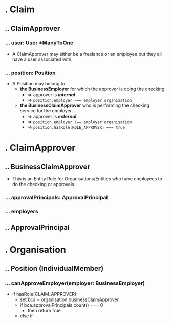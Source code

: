 # . Claim
## .. ClaimApprover
### ... user: User *ManyToOne
- A ClaimApprover may either be a freelance or an employee but they all have a user associated with.
### ... position: Position
- A Position may belong to 
    - **the BusinessEmployer** for which the approver is doing the checking.
         - => approver is **_internal_** 
         - => `position.employer === employer.organisation`
    - **the BusinessClaimApprover** who is performing the checking service for the employer.
        - => approver is **_external_** 
        - => `position.employer !== employer.organisation`
        - => `position.hasRole(ROLE_APPROVER) === true`
        
 


# . ClaimApprover
## .. BusinessClaimApprover
- This is an Entity Role for Organisations/Entities who have employees to do the checking or approvals.
### ... approvalPrincipals: ApprovalPrincipal

### ... employers

## .. ApprovalPrincipal

# . Organisation
## .. Position (IndividualMember)
### ... canApproveEmployer(employer: BusinessEmployer)
- if hasRole(CLAIM_APPROVER)
    -  set bca = organisation.businessClaimApprover
    - if bca.approvalPrincipals.count() === 0 
        - then return true
    - else if  
